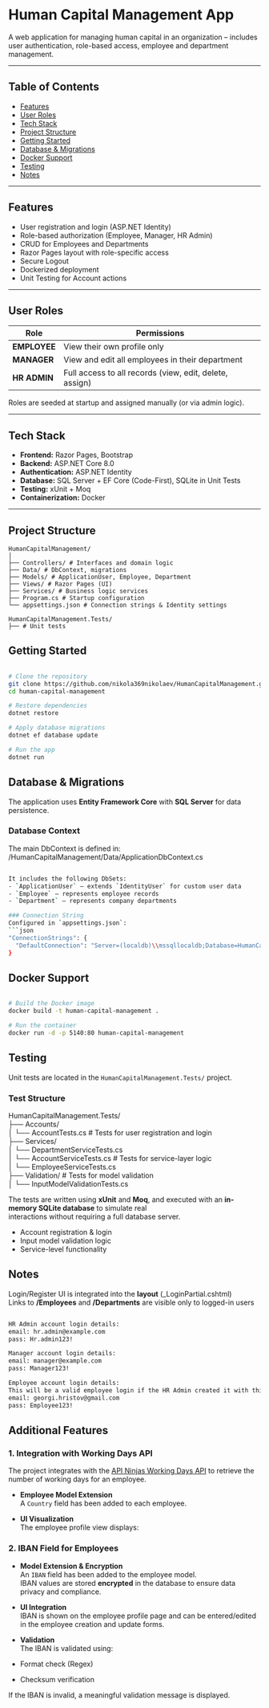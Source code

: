 # Human Capital Management App

A web application for managing human capital in an organization – includes user authentication, role-based access, employee and department management.

---

## Table of Contents

- [Features](#features)
- [User Roles](#user-roles)
- [Tech Stack](#tech-stack)
- [Project Structure](#project-structure)
- [Getting Started](#getting-started)
- [Database & Migrations](#database--migrations)
- [Docker Support](#docker-support)
- [Testing](#testing)
- [Notes](#notes)

---

## Features

-  User registration and login (ASP.NET Identity)
-  Role-based authorization (Employee, Manager, HR Admin)
-  CRUD for Employees and Departments
-  Razor Pages layout with role-specific access
-  Secure Logout
-  Dockerized deployment
-  Unit Testing for Account actions

---

## User Roles

| Role       | Permissions                                                  |
|------------|--------------------------------------------------------------|
| **EMPLOYEE** | View their own profile only                                 |
| **MANAGER**  | View and edit all employees in their department             |
| **HR ADMIN** | Full access to all records (view, edit, delete, assign)     |

Roles are seeded at startup and assigned manually (or via admin logic).

---

## Tech Stack

- **Frontend:** Razor Pages, Bootstrap
- **Backend:** ASP.NET Core 8.0
- **Authentication:** ASP.NET Identity
- **Database:** SQL Server + EF Core (Code-First), SQLite in Unit Tests
- **Testing:** xUnit + Moq
- **Containerization:** Docker

---

## Project Structure

```
HumanCapitalManagement/
│
├── Controllers/ # Interfaces and domain logic
├── Data/ # DbContext, migrations
├── Models/ # ApplicationUser, Employee, Department
├── Views/ # Razor Pages (UI)
├── Services/ # Business logic services
├── Program.cs # Startup configuration
└── appsettings.json # Connection strings & Identity settings

HumanCapitalManagement.Tests/
├── # Unit tests
```

## Getting Started

```bash

# Clone the repository
git clone https://github.com/nikola369nikolaev/HumanCapitalManagement.git
cd human-capital-management

# Restore dependencies
dotnet restore

# Apply database migrations
dotnet ef database update

# Run the app
dotnet run

```

## Database & Migrations

The application uses **Entity Framework Core** with **SQL Server** for data persistence.

### Database Context  
The main DbContext is defined in:  
/HumanCapitalManagement/Data/ApplicationDbContext.cs  
```bash

It includes the following DbSets:
- `ApplicationUser` – extends `IdentityUser` for custom user data
- `Employee` – represents employee records
- `Department` – represents company departments

### Connection String
Configured in `appsettings.json`:
```json
"ConnectionStrings": {
  "DefaultConnection": "Server=(localdb)\\mssqllocaldb;Database=HumanCapitalManagementDb;Trusted_Connection=True;"
}
```

## Docker Support

```bash

# Build the Docker image
docker build -t human-capital-management .

# Run the container
docker run -d -p 5140:80 human-capital-management

```

## Testing

Unit tests are located in the `HumanCapitalManagement.Tests/` project.

### Test Structure

HumanCapitalManagement.Tests/  
├── Accounts/  
│ └── AccountTests.cs               # Tests for user registration and login  
├── Services/  
│ └── DepartmentServiceTests.cs  
│ └── AccountServiceTests.cs        # Tests for service-layer logic  
│ └── EmployeeServiceTests.cs  
├── Validation/                     # Tests for model validation  
│ └── InputModelValidationTests.cs  

The tests are written using **xUnit** and **Moq**, and executed with an **in-memory SQLite database** to simulate real  
interactions without requiring a full database server.  

- Account registration & login  
- Input model validation logic  
- Service-level functionality  

## Notes

Login/Register UI is integrated into the **layout** (_LoginPartial.cshtml)  
Links to **/Employees** and **/Departments** are visible only to logged-in users  

```bash

HR Admin account login details:
email: hr.admin@example.com
pass: Hr.admin123!

Manager account login details:
email: manager@example.com
pass: Manager123!

Employee account login details:
This will be a valid employee login if the HR Admin created it with this email, and the password is the one shown.
email: georgi.hristov@gmail.com
pass: Employee123!

```
## Additional Features

### 1. Integration with Working Days API

The project integrates with the [API Ninjas Working Days API](https://api-ninjas.com/api/working-days) to retrieve the number of working days for an employee.

- **Employee Model Extension**  
  A `Country` field has been added to each employee.

- **UI Visualization**  
  The employee profile view displays:

### 2. IBAN Field for Employees

- **Model Extension & Encryption**  
An `IBAN` field has been added to the employee model.  
IBAN values are stored **encrypted** in the database to ensure data privacy and compliance.

- **UI Integration**  
IBAN is shown on the employee profile page and can be entered/edited in the employee creation and update forms.

- **Validation**  
The IBAN is validated using:
- Format check (Regex)
- Checksum verification

If the IBAN is invalid, a meaningful validation message is displayed.
